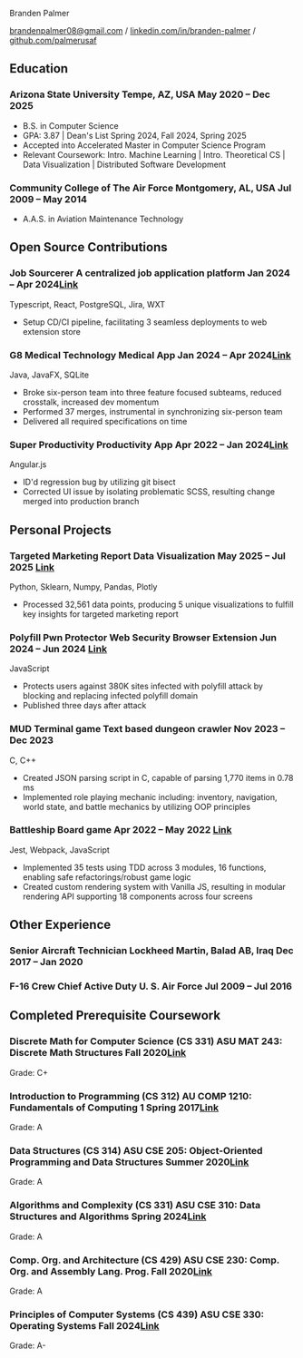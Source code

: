 <link rel="stylesheet" type="text/css" href="resume.css">

<span class="name">Branden Palmer</span>

<span class="info"> [brandenpalmer08@gmail.com](mailto:brandenpalmer08@gmail.com) \/
[linkedin.com/in/branden-palmer](https://linkedin.com/in/branden-palmer) \/
[github.com/palmerusaf](https://github.com/palmerusaf) </span>

## Education

### Arizona State University <location>Tempe, AZ, USA</location> <time>May 2020 – Dec 2025</time>

- B.S. in Computer Science
- GPA: 3.87 | Dean's List Spring 2024, Fall 2024, Spring 2025
- Accepted into Accelerated Master in Computer Science Program
- Relevant Coursework: Intro. Machine Learning | Intro. Theoretical CS | Data Visualization | Distributed Software Development

### Community College of The Air Force <location>Montgomery, AL, USA</location> <time>Jul 2009 – May 2014 </time>

- A.A.S. in Aviation Maintenance Technology

## Open Source Contributions

### Job Sourcerer <desc>A centralized job application platform</desc> <time>Jan 2024 – Apr 2024</time><location>[Link](https://github.com/palmerusaf/ASU-Capstone)</location>

<skills> 
Typescript,
React,
PostgreSQL,
Jira,
WXT 
</skills>

- Setup CD/CI pipeline, facilitating 3 seamless deployments to web extension store

### G8 Medical Technology <desc>Medical App</desc> <time>Jan 2024 – Apr 2024</time><location>[Link](https://github.com/Code-Level-Beard/ASU-CSE-360-G8)</location>

<skills>Java, JavaFX, SQLite</skills>

- Broke six-person team into three feature focused subteams, reduced crosstalk, increased dev momentum
- Performed 37 merges, instrumental in synchronizing six-person team
- Delivered all required specifications on time

### Super Productivity <desc>Productivity App</desc> <time>Apr 2022 – Jan 2024</time><location>[Link](https://super-productivity.com)</location>

<skills>Angular.js</skills>

- ID'd regression bug by utilizing git bisect
- Corrected UI issue by isolating problematic SCSS, resulting change merged into production branch

## Personal Projects

### Targeted Marketing Report <desc>Data Visualization</desc> <time>May 2025 – Jul 2025 </time><location>[Link](https://github.com/palmerusaf/data-vis-pj/blob/final-report/Branden%20Palmer_CSE%20578_Course%20Project%20Final%20Report.pdf)</location>

<skills>Python, Sklearn, Numpy, Pandas, Plotly</skills>

- Processed 32,561 data points, producing 5 unique visualizations to fulfill key insights for targeted marketing report

### Polyfill Pwn Protector <desc>Web Security Browser Extension</desc> <time>Jun 2024 – Jun 2024 </time><location>[Link](https://github.com/palmerusaf/polyfill-pwn-protector)</location>

<skills>JavaScript</skills>

- Protects users against 380K sites infected with polyfill attack by blocking and replacing infected polyfill domain
- Published three days after attack

### MUD Terminal game <desc>Text based dungeon crawler</desc> <time>Nov 2023 – Dec 2023 </time>

<skills>C, C++</skills>

- Created JSON parsing script in C, capable of parsing 1,770 items in 0.78 ms
- Implemented role playing mechanic including: inventory, navigation, world state, and battle mechanics by
  utilizing OOP principles

### Battleship <desc>Board game</desc> <time>Apr 2022 – May 2022 </time><location>[Link](https://github.com/palmerusaf/battle-ship)</location>

<skills>Jest, Webpack, JavaScript </skills>

- Implemented 35 tests using TDD across 3 modules, 16 functions, enabling safe refactorings/robust game logic
- Created custom rendering system with Vanilla JS, resulting in modular rendering API supporting 18 components across four screens

## Other Experience

### Senior Aircraft Technician <location>Lockheed Martin, Balad AB, Iraq</location> <time>Dec 2017 – Jan 2020</time>

### F-16 Crew Chief <location>Active Duty U. S. Air Force</location> <time>Jul 2009 – Jul 2016</time>

## Completed Prerequisite Coursework

### Discrete Math for Computer Science (CS 331) <desc>ASU MAT 243: Discrete Math Structures</desc> <time>Fall 2020</time><location>[Link](https://catalog.apps.asu.edu/catalog/classes/classlist?keywords=77282&searchType=all&term=2207#detailsOpen=77282-107272)</location>

<skills>Grade: C+</skills>

### Introduction to Programming (CS 312) <desc>AU COMP 1210: Fundamentals of Computing 1</desc> <time>Spring 2017</time><location>[Link](https://bulletin.auburn.edu/archivedbulletins/2017-2018/coursesofinstruction/comp/)</location>

<skills>Grade: A</skills>

### Data Structures (CS 314) <desc>ASU CSE 205: Object-Oriented Programming and Data Structures</desc> <time>Summer 2020</time><location>[Link](https://catalog.apps.asu.edu/catalog/classes/classlist?keywords=47734&searchType=all&term=2204#detailsOpen=47734-104182)</location>

<skills>Grade: A</skills>

### Algorithms and Complexity (CS 331) <desc>ASU CSE 310: Data Structures and Algorithms</desc> <time>Spring 2024</time><location>[Link](https://catalog.apps.asu.edu/catalog/classes/classlist?keywords=35290&searchType=all&term=2241#detailsOpen=35290-104190)</location>

<skills>Grade: A</skills>

### Comp. Org. and Architecture (CS 429) <desc>ASU CSE 230: Comp. Org. and Assembly Lang. Prog.</desc> <time>Fall 2020</time><location>[Link](https://catalog.apps.asu.edu/catalog/classes/classlist?keywords=82412&searchType=all&term=2207#detailsOpen=82412-104185)</location>

<skills>Grade: A</skills>

### Principles of Computer Systems (CS 439) <desc>ASU CSE 330: Operating Systems</desc> <time>Fall 2024</time><location>[Link](https://catalog.apps.asu.edu/catalog/classes/classlist?keywords=86385&searchType=all&term=2247#detailsOpen=86385-104207)</location>

<skills>Grade: A-</skills>
